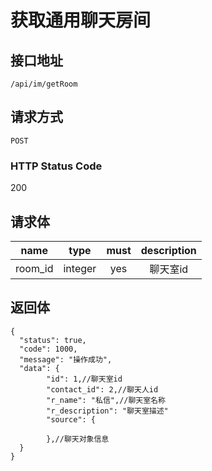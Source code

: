 # 获取通用聊天房间

## 接口地址

`/api/im/getRoom`

## 请求方式

`POST`

### HTTP Status Code

200

## 请求体

| name     | type     | must     | description |
|----------|:--------:|:--------:|:--------:|
| room_id | integer | yes | 聊天室id |

## 返回体

```json5
{
  "status": true,
  "code": 1000,
  "message": "操作成功",
  "data": {
        "id": 1,//聊天室id
        "contact_id": 2,//聊天人id
        "r_name": "私信",//聊天室名称
        "r_description": "聊天室描述"
        "source": {
        
        },//聊天对象信息
  }
}
``` 
